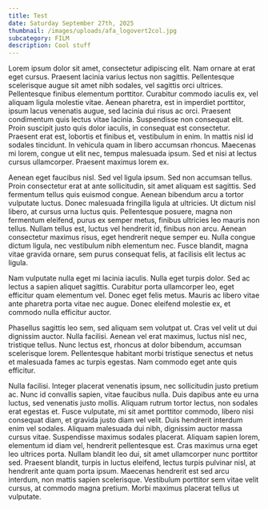 ```yaml
---
title: Test
date: Saturday September 27th, 2025
thumbnail: /images/uploads/afa_logovert2col.jpg
subcategory: FILM
description: Cool stuff
---
```




Lorem ipsum dolor sit amet, consectetur adipiscing elit. Nam ornare at erat eget cursus. Praesent lacinia varius lectus non sagittis. Pellentesque scelerisque augue sit amet nibh sodales, vel sagittis orci ultrices. Pellentesque finibus elementum porttitor. Curabitur commodo iaculis ex, vel aliquam ligula molestie vitae. Aenean pharetra, est in imperdiet porttitor, ipsum lacus venenatis augue, sed lacinia dui risus ac orci. Praesent condimentum quis lectus vitae lacinia. Suspendisse non consequat elit. Proin suscipit justo quis dolor iaculis, in consequat est consectetur. Praesent erat est, lobortis et finibus et, vestibulum in enim. In mattis nisl id sodales tincidunt. In vehicula quam in libero accumsan rhoncus. Maecenas mi lorem, congue ut elit nec, tempus malesuada ipsum. Sed et nisi at lectus cursus ullamcorper. Praesent maximus lorem ex.

Aenean eget faucibus nisl. Sed vel ligula ipsum. Sed non accumsan tellus. Proin consectetur erat at ante sollicitudin, sit amet aliquam est sagittis. Sed fermentum tellus quis euismod congue. Aenean bibendum arcu a tortor vulputate luctus. Donec malesuada fringilla ligula at ultricies. Ut dictum nisl libero, at cursus urna luctus quis. Pellentesque posuere, magna non fermentum eleifend, purus ex semper metus, finibus ultricies leo mauris non tellus. Nullam tellus est, luctus vel hendrerit id, finibus non arcu. Aenean consectetur maximus risus, eget hendrerit neque semper eu. Nulla congue dictum ligula, nec vestibulum nibh elementum nec. Fusce blandit, magna vitae gravida ornare, sem purus consequat felis, at facilisis elit lectus ac ligula.

Nam vulputate nulla eget mi lacinia iaculis. Nulla eget turpis dolor. Sed ac lectus a sapien aliquet sagittis. Curabitur porta ullamcorper leo, eget efficitur quam elementum vel. Donec eget felis metus. Mauris ac libero vitae ante pharetra porta vitae nec augue. Donec eleifend molestie ex, et commodo nulla efficitur auctor.

Phasellus sagittis leo sem, sed aliquam sem volutpat ut. Cras vel velit ut dui dignissim auctor. Nulla facilisi. Aenean vel erat maximus, luctus nisl nec, tristique tellus. Nunc lectus est, rhoncus at dolor bibendum, accumsan scelerisque lorem. Pellentesque habitant morbi tristique senectus et netus et malesuada fames ac turpis egestas. Nam commodo eget ante quis efficitur.

Nulla facilisi. Integer placerat venenatis ipsum, nec sollicitudin justo pretium ac. Nunc id convallis sapien, vitae faucibus nulla. Duis dapibus ante eu urna luctus, sed venenatis justo mollis. Aliquam rutrum tortor lectus, non sodales erat egestas et. Fusce vulputate, mi sit amet porttitor commodo, libero nisi consequat diam, et gravida justo diam vel velit. Duis hendrerit interdum enim vel sodales. Aliquam malesuada dui nibh, dignissim auctor massa cursus vitae. Suspendisse maximus sodales placerat. Aliquam sapien lorem, elementum id diam vel, hendrerit pellentesque est. Cras maximus urna eget leo ultrices porta. Nullam blandit leo dui, sit amet ullamcorper nunc porttitor sed. Praesent blandit, turpis in luctus eleifend, lectus turpis pulvinar nisl, at hendrerit ante quam porta ipsum. Maecenas hendrerit est sed arcu interdum, non mattis sapien scelerisque. Vestibulum porttitor sem vitae velit cursus, at commodo magna pretium. Morbi maximus placerat tellus ut vulputate.
